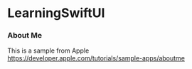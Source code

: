 # LearningSwiftUI

### About Me
This is a sample from Apple   
https://developer.apple.com/tutorials/sample-apps/aboutme
